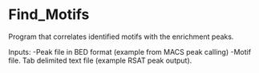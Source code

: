 # Find_Motifs
Program that correlates identified motifs with the enrichment peaks.

Inputs:
-Peak file in BED format (example from MACS peak calling)
-Motif file. Tab delimited text file (example RSAT peak output).


